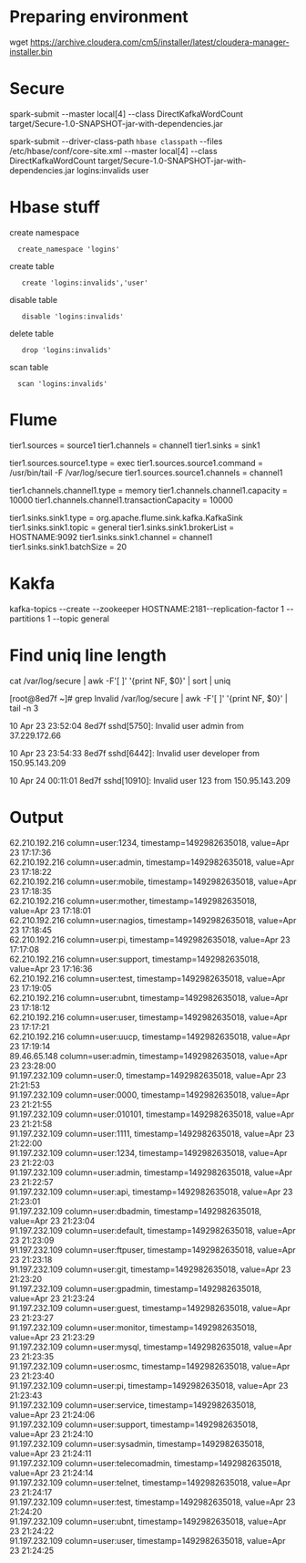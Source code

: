 # Preparing environment

wget https://archive.cloudera.com/cm5/installer/latest/cloudera-manager-installer.bin




# Secure


spark-submit --master local[4]  --class DirectKafkaWordCount  target/Secure-1.0-SNAPSHOT-jar-with-dependencies.jar

spark-submit --driver-class-path `hbase classpath`  --files /etc/hbase/conf/core-site.xml --master local[4]  --class DirectKafkaWordCount  target/Secure-1.0-SNAPSHOT-jar-with-dependencies.jar logins:invalids user 

# Hbase stuff

create namespace

      create_namespace 'logins'

create table
      
       create 'logins:invalids','user'
       
disable table

       disable 'logins:invalids'
       
delete table

       drop 'logins:invalids'
       
scan table

      scan 'logins:invalids'
# Flume

 tier1.sources  = source1
 tier1.channels = channel1
 tier1.sinks = sink1
 
 tier1.sources.source1.type = exec
 tier1.sources.source1.command = /usr/bin/tail -F /var/log/secure
 tier1.sources.source1.channels = channel1
 
 tier1.channels.channel1.type = memory
 tier1.channels.channel1.capacity = 10000
 tier1.channels.channel1.transactionCapacity = 10000
 
 tier1.sinks.sink1.type = org.apache.flume.sink.kafka.KafkaSink
 tier1.sinks.sink1.topic = general
 tier1.sinks.sink1.brokerList = HOSTNAME:9092
 tier1.sinks.sink1.channel = channel1
 tier1.sinks.sink1.batchSize = 20
       
# Kakfa

kafka-topics --create --zookeeper HOSTNAME:2181--replication-factor 1 --partitions 1 --topic general


# Find uniq line length

 cat /var/log/secure | awk -F'[ ]' '{print NF, $0}' | sort  | uniq
 
 [root@8ed7f ~]# grep Invalid /var/log/secure | awk -F'[ ]' '{print NF, $0}' | tail -n 3

10 Apr 23 23:52:04 8ed7f sshd[5750]: Invalid user admin from 37.229.172.66

10 Apr 23 23:54:33 8ed7f sshd[6442]: Invalid user developer from 150.95.143.209

10 Apr 24 00:11:01 8ed7f sshd[10910]: Invalid user 123 from 150.95.143.209

# Output

 62.210.192.216                                column=user:1234, timestamp=1492982635018, value=Apr 23 17:17:36                                                                      
 62.210.192.216                                column=user:admin, timestamp=1492982635018, value=Apr 23 17:18:22                                                                     
 62.210.192.216                                column=user:mobile, timestamp=1492982635018, value=Apr 23 17:18:35                                                                    
 62.210.192.216                                column=user:mother, timestamp=1492982635018, value=Apr 23 17:18:01                                                                    
 62.210.192.216                                column=user:nagios, timestamp=1492982635018, value=Apr 23 17:18:45                                                                    
 62.210.192.216                                column=user:pi, timestamp=1492982635018, value=Apr 23 17:17:08                                                                        
 62.210.192.216                                column=user:support, timestamp=1492982635018, value=Apr 23 17:16:36                                                                   
 62.210.192.216                                column=user:test, timestamp=1492982635018, value=Apr 23 17:19:05                                                                      
 62.210.192.216                                column=user:ubnt, timestamp=1492982635018, value=Apr 23 17:18:12                                                                      
 62.210.192.216                                column=user:user, timestamp=1492982635018, value=Apr 23 17:17:21                                                                      
 62.210.192.216                                column=user:uucp, timestamp=1492982635018, value=Apr 23 17:19:14                                                                      
 89.46.65.148                                  column=user:admin, timestamp=1492982635018, value=Apr 23 23:28:00                                                                     
 91.197.232.109                                column=user:0, timestamp=1492982635018, value=Apr 23 21:21:53                                                                         
 91.197.232.109                                column=user:0000, timestamp=1492982635018, value=Apr 23 21:21:55                                                                      
 91.197.232.109                                column=user:010101, timestamp=1492982635018, value=Apr 23 21:21:58                                                                    
 91.197.232.109                                column=user:1111, timestamp=1492982635018, value=Apr 23 21:22:00                                                                      
 91.197.232.109                                column=user:1234, timestamp=1492982635018, value=Apr 23 21:22:03                                                                      
 91.197.232.109                                column=user:admin, timestamp=1492982635018, value=Apr 23 21:22:57                                                                     
 91.197.232.109                                column=user:api, timestamp=1492982635018, value=Apr 23 21:23:01                                                                       
 91.197.232.109                                column=user:dbadmin, timestamp=1492982635018, value=Apr 23 21:23:04                                                                   
 91.197.232.109                                column=user:default, timestamp=1492982635018, value=Apr 23 21:23:09                                                                   
 91.197.232.109                                column=user:ftpuser, timestamp=1492982635018, value=Apr 23 21:23:18                                                                   
 91.197.232.109                                column=user:git, timestamp=1492982635018, value=Apr 23 21:23:20                                                                       
 91.197.232.109                                column=user:gpadmin, timestamp=1492982635018, value=Apr 23 21:23:24                                                                   
 91.197.232.109                                column=user:guest, timestamp=1492982635018, value=Apr 23 21:23:27                                                                     
 91.197.232.109                                column=user:monitor, timestamp=1492982635018, value=Apr 23 21:23:29                                                                   
 91.197.232.109                                column=user:mysql, timestamp=1492982635018, value=Apr 23 21:23:35                                                                     
 91.197.232.109                                column=user:osmc, timestamp=1492982635018, value=Apr 23 21:23:40                                                                      
 91.197.232.109                                column=user:pi, timestamp=1492982635018, value=Apr 23 21:23:43                                                                        
 91.197.232.109                                column=user:service, timestamp=1492982635018, value=Apr 23 21:24:06                                                                   
 91.197.232.109                                column=user:support, timestamp=1492982635018, value=Apr 23 21:24:10                                                                   
 91.197.232.109                                column=user:sysadmin, timestamp=1492982635018, value=Apr 23 21:24:11                                                                  
 91.197.232.109                                column=user:telecomadmin, timestamp=1492982635018, value=Apr 23 21:24:14                                                              
 91.197.232.109                                column=user:telnet, timestamp=1492982635018, value=Apr 23 21:24:17                                                                    
 91.197.232.109                                column=user:test, timestamp=1492982635018, value=Apr 23 21:24:20                                                                      
 91.197.232.109                                column=user:ubnt, timestamp=1492982635018, value=Apr 23 21:24:22                                                                      
 91.197.232.109                                column=user:user, timestamp=1492982635018, value=Apr 23 21:24:25                                    
